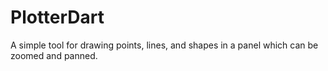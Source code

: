  # PlotterDart

A simple tool for drawing points, lines, and shapes in a panel which
can be zoomed and panned.
